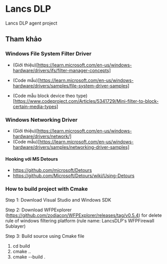 # Lancs DLP

Lancs DLP agent project 

## Tham khảo

### Windows File System Filter Driver

- (Giới thiệu)[https://learn.microsoft.com/en-us/windows-hardware/drivers/ifs/filter-manager-concepts]

- (Code mẫu)[https://learn.microsoft.com/en-us/windows-hardware/drivers/samples/file-system-driver-samples]

- (Code mẫu block device theo type)[https://www.codeproject.com/Articles/5341729/Mini-filter-to-block-certain-media-types]

### Windows Networking Driver
- (Giới thiệu)[https://learn.microsoft.com/en-us/windows-hardware/drivers/network/]
- (Code mẫu)[https://learn.microsoft.com/en-us/windows-hardware/drivers/samples/networking-driver-samples]

#### Hooking với MS Detours
- https://github.com/microsoft/Detours
- https://github.com/Microsoft/Detours/wiki/Using-Detours

### How to build project with Cmake
Step 1: Download Visual Studio and Windows SDK

Step 2: Download WFPExplorer (https://github.com/zodiacon/WFPExplorer/releases/tag/v0.5.4) for delete rule of windows filtering platform (rule name: LancsDLP's WFPFirewall Sublayer)

Step 3: Build source using Cmake file
1. cd build
2. cmake ..
3. cmake --build .
